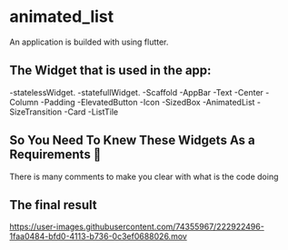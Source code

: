 # animated_list

An application is builded with using flutter.

## The Widget that is used in the app:

-statelessWidget.
-statefullWidget.
-Scaffold
-AppBar
-Text
-Center
-Column
-Padding
-ElevatedButton
-Icon
-SizedBox
-AnimatedList
-SizeTransition
-Card
-ListTile 

## So You Need To Knew These Widgets As a Requirements 🎯
There is many comments to make you clear with what is the code doing

## The final result

https://user-images.githubusercontent.com/74355967/222922496-1faa0484-bfd0-4113-b736-0c3ef0688026.mov


